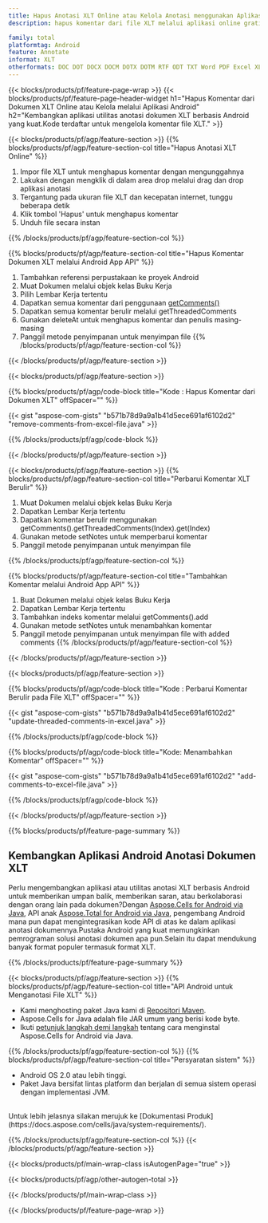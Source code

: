 ```yaml
---
title: Hapus Anotasi XLT Online atau Kelola Anotasi menggunakan Aplikasi Seluler Android
description: hapus komentar dari file XLT melalui aplikasi online gratis.Kode API Android untuk mengelola komentar file XLT.

family: total
platformtag: Android
feature: Annotate
informat: XLT
otherformats: DOC DOT DOCX DOCM DOTX DOTM RTF ODT TXT Word PDF Excel XLS XLSX XLSB XLSM XLT XLTX XLTM CSV TSV ODS Powerpoint PPT PPS PPTX POTX PPSX PPTM PPSM POTM ODP
---
```

{{< blocks/products/pf/feature-page-wrap >}}
{{< blocks/products/pf/feature-page-header-widget h1="Hapus Komentar dari Dokumen XLT Online atau Kelola melalui Aplikasi Android" h2="Kembangkan aplikasi utilitas anotasi dokumen XLT berbasis Android yang kuat.Kode terdaftar untuk mengelola komentar file XLT." >}}

{{< blocks/products/pf/agp/feature-section >}}
{{% blocks/products/pf/agp/feature-section-col title="Hapus Anotasi XLT Online" %}}

1. Impor file XLT untuk menghapus komentar dengan mengunggahnya
1. Lakukan dengan mengklik di dalam area drop melalui drag dan drop aplikasi anotasi
1. Tergantung pada ukuran file XLT dan kecepatan internet, tunggu beberapa detik
1. Klik tombol 'Hapus' untuk menghapus komentar
1. Unduh file secara instan

{{% /blocks/products/pf/agp/feature-section-col %}}

{{% blocks/products/pf/agp/feature-section-col title="Hapus Komentar Dokumen XLT melalui Android App API" %}}

1. Tambahkan referensi perpustakaan ke proyek Android
1. Muat Dokumen melalui objek kelas Buku Kerja
1. Pilih Lembar Kerja tertentu
1. Dapatkan semua komentar dari penggunaan [getComments()](https://reference.aspose.com/cells/java/com.aspose.cells/worksheet/#getComments--)
1. Dapatkan semua komentar berulir melalui getThreadedComments
1. Gunakan deleteAt untuk menghapus komentar dan penulis masing-masing
1. Panggil metode penyimpanan untuk menyimpan file
{{% /blocks/products/pf/agp/feature-section-col %}}

{{< /blocks/products/pf/agp/feature-section >}}

{{< blocks/products/pf/agp/feature-section >}}

{{% blocks/products/pf/agp/code-block title="Kode : Hapus Komentar dari Dokumen XLT" offSpacer="" %}}

{{< gist "aspose-com-gists" "b571b78d9a9a1b41d5ece691af6102d2" "remove-comments-from-excel-file.java" >}}

{{% /blocks/products/pf/agp/code-block %}}

{{< /blocks/products/pf/agp/feature-section >}}


{{< blocks/products/pf/agp/feature-section >}}
{{% blocks/products/pf/agp/feature-section-col title="Perbarui Komentar XLT Berulir" %}}

1. Muat Dokumen melalui objek kelas Buku Kerja
1. Dapatkan Lembar Kerja tertentu
1. Dapatkan komentar berulir menggunakan getComments().getThreadedComments(Index).get(Index)
1. Gunakan metode setNotes untuk memperbarui komentar
1. Panggil metode penyimpanan untuk menyimpan file

{{% /blocks/products/pf/agp/feature-section-col %}}

{{% blocks/products/pf/agp/feature-section-col title="Tambahkan Komentar melalui Android App API" %}}

1. Buat Dokumen melalui objek kelas Buku Kerja
1. Dapatkan Lembar Kerja tertentu
1. Tambahkan indeks komentar melalui getComments().add
1. Gunakan metode setNotes untuk menambahkan komentar
1. Panggil metode penyimpanan untuk menyimpan file with added comments
{{% /blocks/products/pf/agp/feature-section-col %}}

{{< /blocks/products/pf/agp/feature-section >}}

{{< blocks/products/pf/agp/feature-section >}}

{{% blocks/products/pf/agp/code-block title="Kode : Perbarui Komentar Berulir pada File XLT" offSpacer="" %}}

{{< gist "aspose-com-gists" "b571b78d9a9a1b41d5ece691af6102d2" "update-threaded-comments-in-excel.java" >}}

{{% /blocks/products/pf/agp/code-block %}}

{{% blocks/products/pf/agp/code-block title="Kode: Menambahkan Komentar" offSpacer="" %}}

{{< gist "aspose-com-gists" "b571b78d9a9a1b41d5ece691af6102d2" "add-comments-to-excel-file.java" >}}

{{% /blocks/products/pf/agp/code-block %}}

{{< /blocks/products/pf/agp/feature-section >}}


{{% blocks/products/pf/feature-page-summary %}}


<h2>Kembangkan Aplikasi Android Anotasi Dokumen XLT</h2>

Perlu mengembangkan aplikasi atau utilitas anotasi XLT berbasis Android untuk memberikan umpan balik, memberikan saran, atau berkolaborasi dengan orang lain pada dokumen?Dengan [Aspose.Cells for Android via Java](https://products.aspose.com/cells/id/android-java/), API anak [Aspose.Total for Android via Java](https://products.aspose.com/total/id/android-java/), pengembang Android mana pun dapat mengintegrasikan kode API di atas ke dalam aplikasi anotasi dokumennya.Pustaka Android yang kuat memungkinkan pemrograman solusi anotasi dokumen apa pun.Selain itu dapat mendukung banyak format populer termasuk format XLT.<br />

{{% /blocks/products/pf/feature-page-summary %}}

{{< blocks/products/pf/agp/feature-section >}}
{{% blocks/products/pf/agp/feature-section-col title="API Android untuk Menganotasi File XLT" %}}

- Kami menghosting paket Java kami di [Repositori Maven](https://releases.aspose.com/java/repo/com/aspose/aspose-cells/). 
- Aspose.Cells for Java adalah file JAR umum yang berisi kode byte.
- Ikuti [petunjuk langkah demi langkah](https://docs.aspose.com/cells/java/installation/#install-aspose-cells-for-java-from-maven-repository) tentang cara menginstal Aspose.Cells for Android via Java.

{{% /blocks/products/pf/agp/feature-section-col %}}
{{% blocks/products/pf/agp/feature-section-col title="Persyaratan sistem" %}}

- Android OS 2.0 atau lebih tinggi.
- Paket Java bersifat lintas platform dan berjalan di semua sistem operasi dengan implementasi JVM.

<br />
Untuk lebih jelasnya silakan merujuk ke [Dokumentasi Produk](https://docs.aspose.com/cells/java/system-requirements/).

{{% /blocks/products/pf/agp/feature-section-col %}}
{{< /blocks/products/pf/agp/feature-section >}}


{{< blocks/products/pf/main-wrap-class isAutogenPage="true" >}}

{{< blocks/products/pf/agp/other-autogen-total >}}

{{< /blocks/products/pf/main-wrap-class >}}

{{< /blocks/products/pf/feature-page-wrap >}}